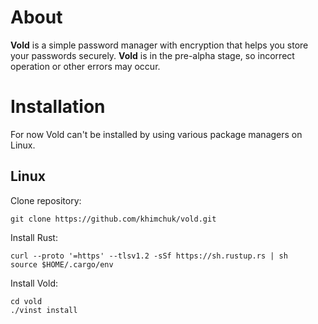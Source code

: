 # About
**Vold** is a simple password manager with encryption that helps you store your passwords securely. **Vold** is in the pre-alpha stage, so incorrect operation or other errors may occur.

# Installation
For now Vold can't be installed by using various package managers on Linux.

## Linux
Clone repository:
```
git clone https://github.com/khimchuk/vold.git
```

Install Rust:
```
curl --proto '=https' --tlsv1.2 -sSf https://sh.rustup.rs | sh
source $HOME/.cargo/env
```

Install Vold:
```
cd vold
./vinst install 
```
